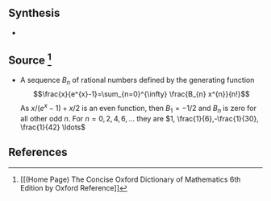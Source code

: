 ## Synthesis
- 
## Source [^1]
- A sequence $B_{n}$ of rational numbers defined by the generating function$$\frac{x}{e^{x}-1}=\sum_{n=0}^{\infty} \frac{B_{n} x^{n}}{n!}$$As $x /\left(e^{x}-1\right)+x / 2$ is an even function, then $B_{1}=-1 / 2$ and $B_{n}$ is zero for all other odd $n$. For $n=0,2,4,6, \ldots$ they are $1, \frac{1}{6},-\frac{1}{30}, \frac{1}{42} \ldots$
## References

[^1]: [[(Home Page) The Concise Oxford Dictionary of Mathematics 6th Edition by Oxford Reference]]